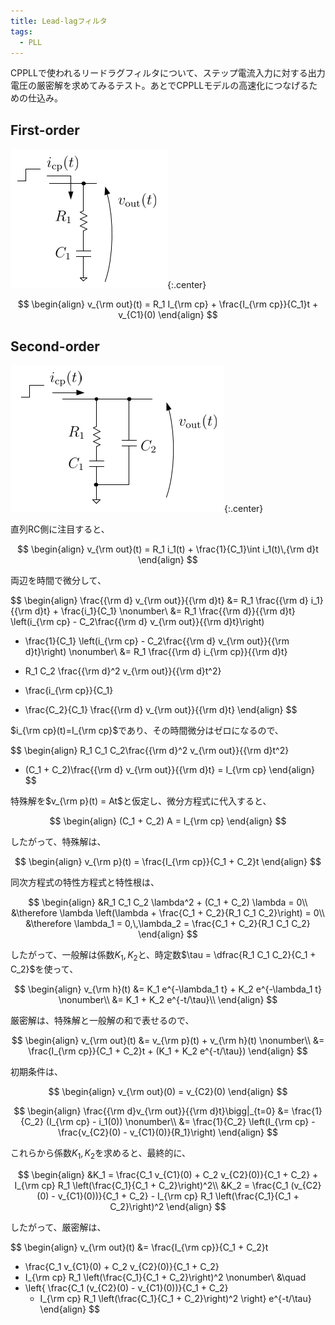 ```yaml
---
title: Lead-lagフィルタ
tags:
  - PLL
---
```


CPPLLで使われるリードラグフィルタについて、ステップ電流入力に対する出力電圧の厳密解を求めてみるテスト。あとでCPPLLモデルの高速化につなげるための仕込み。

## First-order

![First order lead-lag filter](images/lead_lag_1st.png){:.center}

$$
\begin{align}
v_{\rm out}(t)
= R_1 I_{\rm cp} + \frac{I_{\rm cp}}{C_1}t + v_{C1}(0)
\end{align}
$$

## Second-order

![Second order lead-lag filter](images/lead_lag_2nd.png){:.center}

直列RC側に注目すると、

$$
\begin{align}
v_{\rm out}(t)
= R_1 i_1(t) + \frac{1}{C_1}\int i_1(t)\,{\rm d}t
\end{align}
$$

両辺を時間で微分して、

$$
\begin{align}
\frac{{\rm d} v_{\rm out}}{{\rm d}t}
&= R_1 \frac{{\rm d} i_1}{{\rm d}t} + \frac{i_1}{C_1} \nonumber\\
&= R_1 \frac{{\rm d}}{{\rm d}t} \left(i_{\rm cp} - C_2\frac{{\rm d} v_{\rm out}}{{\rm d}t}\right)
  + \frac{1}{C_1} \left(i_{\rm cp} - C_2\frac{{\rm d} v_{\rm out}}{{\rm d}t}\right) \nonumber\\
&= R_1 \frac{{\rm d} i_{\rm cp}}{{\rm d}t}
  - R_1 C_2 \frac{{\rm d}^2 v_{\rm out}}{{\rm d}t^2}
  + \frac{i_{\rm cp}}{C_1}
  - \frac{C_2}{C_1} \frac{{\rm d} v_{\rm out}}{{\rm d}t}
\end{align}
$$

$i_{\rm cp}(t)=I_{\rm cp}$であり、その時間微分はゼロになるので、

$$
\begin{align}
R_1 C_1 C_2\frac{{\rm d}^2 v_{\rm out}}{{\rm d}t^2}
+ (C_1 + C_2)\frac{{\rm d} v_{\rm out}}{{\rm d}t}
= I_{\rm cp}
\end{align}
$$

特殊解を$v_{\rm p}(t) = At$と仮定し、微分方程式に代入すると、

$$
\begin{align}
(C_1 + C_2) A = I_{\rm cp}
\end{align}
$$

したがって、特殊解は、

$$
\begin{align}
v_{\rm p}(t) = \frac{I_{\rm cp}}{C_1 + C_2}t
\end{align}
$$

同次方程式の特性方程式と特性根は、

$$
\begin{align}
&R_1 C_1 C_2 \lambda^2 + (C_1 + C_2) \lambda = 0\\
&\therefore \lambda \left(\lambda + \frac{C_1 + C_2}{R_1 C_1 C_2}\right) = 0\\
&\therefore \lambda_1 = 0,\,\lambda_2 = \frac{C_1 + C_2}{R_1 C_1 C_2}
\end{align}
$$

したがって、一般解は係数$K_1,\,K_2$と、時定数$\tau = \dfrac{R_1 C_1 C_2}{C_1 + C_2}$を使って、

$$
\begin{align}
v_{\rm h}(t)
&= K_1 e^{-\lambda_1 t} + K_2 e^{-\lambda_1 t} \nonumber\\
&= K_1 + K_2 e^{-t/\tau}\\
\end{align}
$$

厳密解は、特殊解と一般解の和で表せるので、

$$
\begin{align}
v_{\rm out}(t)
&= v_{\rm p}(t) + v_{\rm h}(t) \nonumber\\
&= \frac{I_{\rm cp}}{C_1 + C_2}t + (K_1 + K_2 e^{-t/\tau})
\end{align}
$$

初期条件は、

$$
\begin{align}
v_{\rm out}(0) = v_{C2}(0)
\end{align}
$$

$$
\begin{align}
\frac{{\rm d}v_{\rm out}}{{\rm d}t}\bigg|_{t=0}
&= \frac{1}{C_2} (I_{\rm cp} - i_1(0)) \nonumber\\
&= \frac{1}{C_2} \left(I_{\rm cp} - \frac{v_{C2}(0) - v_{C1}(0)}{R_1}\right)
\end{align}
$$

これらから係数$K_1,\,K_2$を求めると、最終的に、

$$
\begin{align}
&K_1 = \frac{C_1 v_{C1}(0) + C_2 v_{C2}(0)}{C_1 + C_2} + I_{\rm cp} R_1 \left(\frac{C_1}{C_1 + C_2}\right)^2\\
&K_2 = \frac{C_1 (v_{C2}(0) - v_{C1}(0))}{C_1 + C_2} - I_{\rm cp} R_1 \left(\frac{C_1}{C_1 + C_2}\right)^2
\end{align}
$$

したがって、厳密解は、

$$
\begin{align}
v_{\rm out}(t)
&= \frac{I_{\rm cp}}{C_1 + C_2}t
  + \frac{C_1 v_{C1}(0) + C_2 v_{C2}(0)}{C_1 + C_2}
  + I_{\rm cp} R_1 \left(\frac{C_1}{C_1 + C_2}\right)^2 \nonumber\\
&\quad
  + \left\{
    \frac{C_1 (v_{C2}(0) - v_{C1}(0))}{C_1 + C_2}
    - I_{\rm cp} R_1 \left(\frac{C_1}{C_1 + C_2}\right)^2
  \right\} e^{-t/\tau}
\end{align}
$$


